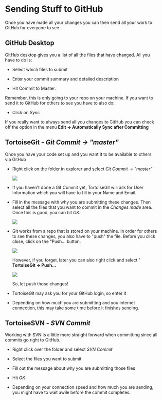 # Sending Stuff to GitHub

Once you have made all your changes you can then send all your work to GitHub for everyone to see

## GitHub Desktop
GitHub desktop gives you a list of all the files that have changed. All you have to do is:

* Select which files to submit

* Enter your commit summary and detailed description

* Hit Commit to Master.

Remember, this is only going to your repo on your machine. If you want to send it to GitHub for others to see you have to also do:

* Click on *Sync*

If you really want to always send all you changes to GitHub you can check off the option in the menu **Edit -> Automatically Sync after Committing**

## TortoiseGit - *Git Commit -> "master"*
Once you have your code set up and you want it to be available to others via GitHub

* Right click on the folder in explorer and select *Git Commit -> "master"*

  ![](images/tortoisegit_menu_commit.jpg)
  
* If you haven't done a Git Commit yet, TortoiseGit will ask for User Information which you will have to fill in your Name and Email.

* Fill in the message with why you are submitting these changes. Then select all the files that you want to commit in the *Changes made* area. Once this is good, you can hit *OK*.

  ![](images/tortoisegit_commit.jpg)
  
* Git works from a repo that is stored on your machine. In order for others to see these changes, you also have to "push" the file. Before you click close, click on the "Push... button. 

  ![](images/tortoisegit_commit_done.jpg)
  
  However, if you forget, later you can also right click and select " **TortoiseGit -> Push...**
  
  ![](images/tortoisegit_menu_push.jpg)
  
  So, let push those changes!
  
* TortoiseGit may ask you for your GitHub login, so enter it

* Depending on how much you are submitting and you internet connection, this may take some time before it finishes sending.

## TortoiseSVN - *SVN Commit*
Working with SVN is a little more straight forward when committing since all commits go right to GitHub.

* Right click over the folder and select *SVN Commit*

* Select the files you want to submit

* Fill out the message about why you are submitting those files

* Hit *OK*

* Depending on your connection speed and how much you are sending, you might have to wait awile before the commit completes.
